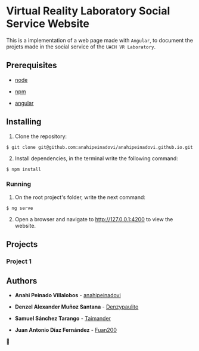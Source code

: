 # Virtual Reality Laboratory Social Service Website

This is a implementation of a web page made with `Angular`, to document the projets made in the social service of the `UACH VR Laboratory`.

## Prerequisites

- [node](https://nodejs.org/es)

- [npm](https://www.npmjs.com/)

- [angular](https://angular.io/)

## Installing

1. Clone the repository:

```
$ git clone git@github.com:anahipeinadovi/anahipeinadovi.github.io.git
```

2. Install dependencies, in the terminal write the following command:

```
$ npm install 
```

### Running

1. On the root project's folder, write the next command:

```
$ ng serve
```

2. Open a browser and navigate to http://127.0.0.1:4200 to view the website.

## Projects



### Project 1



## Authors

- **Anahi Peinado Villalobos** - [anahipeinadovi](https://github.com/anahipeinadovi)

- **Denzel Alexander Muñoz Santana** - [Denzypaulito](https://github.com/Denzypaulito)

- **Samuel Sánchez Tarango** - [Taimander](https://github.com/Taimander)

- **Juan Antonio Díaz Fernández** - [Fuan200](https://github.com/Fuan200)

:blue_heart: